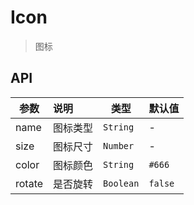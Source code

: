 # Icon

> 图标

## API

| 参数 | 说明 | 类型 | 默认值 |
| ----|:-----| ---- | ---- |
| name | 图标类型 | `String` | - |
| size | 图标尺寸 | `Number` | - |
| color | 图标颜色 | `String` | `#666` |
| rotate | 是否旋转 | `Boolean` | `false` |

